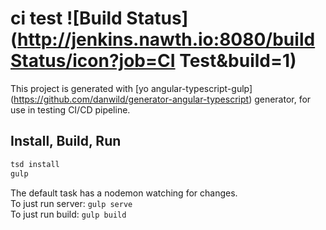 # ci test ![Build Status](http://jenkins.nawth.io:8080/buildStatus/icon?job=CI Test&build=1)

This project is generated with [yo angular-typescript-gulp] (https://github.com/danwild/generator-angular-typescript)
generator, for use in testing CI/CD pipeline.

## Install, Build, Run

```bash
tsd install
gulp
```




The default task has a nodemon watching for changes.<br/>
To just run server: `gulp serve`<br/>
To just run build: `gulp build`